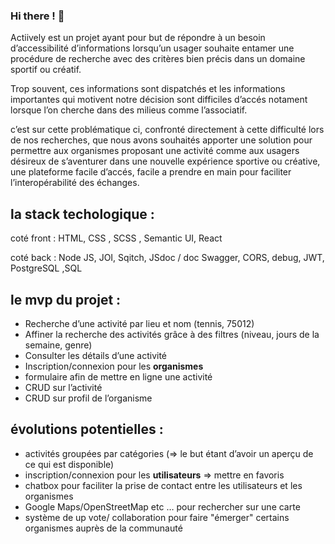 ### Hi there ! 👋

Actiively est un projet ayant pour but de répondre à un besoin d’accessibilité d’informations lorsqu’un usager souhaite entamer une procédure de recherche avec des critères bien précis dans un domaine sportif ou créatif.

Trop souvent, ces informations sont dispatchés et les informations importantes qui motivent notre décision sont difficiles d’accés notament lorsque l’on cherche dans des milieus comme l’associatif.

c’est sur cette problématique ci, confronté directement à cette difficulté lors de nos recherches, que nous avons souhaités apporter une solution pour permettre aux organismes proposant une activité comme aux usagers désireux de s’aventurer dans une nouvelle expérience sportive ou créative, une plateforme facile d’accés, facile a prendre en main pour faciliter l’interopérabilité des échanges.

## la stack techologique :

coté front : HTML, CSS , SCSS , Semantic UI, React

coté back : Node JS, JOI, Sqitch, JSdoc / doc Swagger, CORS, debug, JWT, PostgreSQL ,SQL

## le mvp du projet :

- Recherche d’une activité par lieu et nom (tennis, 75012)
- Affiner la recherche des activités grâce à des filtres (niveau, jours de la semaine, genre)
- Consulter les détails d’une activité
- Inscription/connexion pour les **organismes**
- formulaire afin de mettre en ligne une activité
- CRUD sur l’activité
- CRUD sur profil de l’organisme

## évolutions potentielles :

- activités groupées par catégories (=> le but étant d’avoir un aperçu de ce qui est disponible)
- inscription/connexion pour les **utilisateurs** => mettre en favoris
- chatbox pour faciliter la prise de contact entre les utilisateurs et les organismes
- Google Maps/OpenStreetMap etc … pour rechercher sur une carte
- système de up vote/ collaboration pour faire "émerger" certains organismes auprès de la communauté
